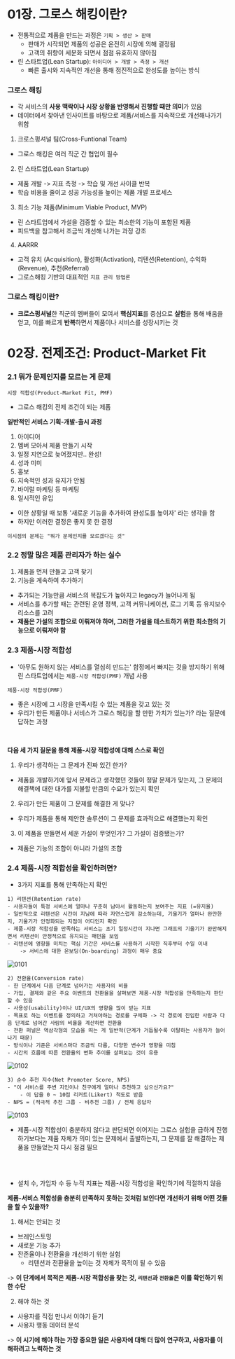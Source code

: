 # 01장. 그로스 해킹이란?

- 전통적으로 제품을 만드는 과정은 `기획 > 생산 > 판매`
    - 판매가 시작되면 제품의 성공은 온전히 시장에 의해 결정됨
    - 고객의 취향이 세분화 되면서 점점 유효하지 않아짐
- 린 스타트업(Lean Startup): `아이디어 > 개발 > 측정 > 개선`
    - 빠른 출시와 지속적인 개선을 통해 점진적으로 완성도를 높이는 방식

### 그로스 해킹
- 각 서비스의 **사용 맥락이나 시장 상황을 반영해서 진행할 때만 의미**가 있음
- 데이터에서 찾아낸 인사이트를 바탕으로 제품/서비스를 지속적으로 개선해나가기 위함

1. 크로스펑셔널 팀(Cross-Funtional Team)
- 그로스 해킹은 여러 직군 간 협업이 필수

2. 린 스타트업(Lean Startup)
- 제품 개발 -> 지표 측정 -> 학습 및 개선 사이클 반복
- 학습 비용을 줄이고 성공 가능성을 높이는 제품 개벌 프로세스

3. 최소 기능 제품(Minimum Viable Product, MVP)
- 린 스타트업에서 가설을 검증할 수 있는 최소한의 기능이 포함된 제품
- 피드백을 참고해서 조금씩 개선해 나가는 과정 강조

4. AARRR
- 고객 유치 (Acquisition), 활성화(Activation), 리텐션(Retention), 수익화(Revenue), 추천(Referral)
- 그로스해킹 기반의 대표적인 `지표 관리 방법론`

### 그로스 해킹이란?

- **크로스펑셔널**한 직군의 멤버들이 모여서 **핵심지표**를 중심으로 **실험**을 통해 배움을 얻고, 이를 빠르게 **반복**하면서 제품이나 서비스를 성장시키는 것

# 02장. 전제조건: Product-Market Fit

### 2.1 뭐가 문제인지를 모르는 게 문제 
`시장 적합성(Product-Market Fit, PMF)`
- 그로스 해킹의 전제 조건이 되는 제품

**일반적인 서비스 기획-개발-출시 과정**
1. 아이디어
2. 멤버 모아서 제품 만들기 시작
3. 일정 지연으로 늦어졌지만.. 완성!
4. 성과 미미
5. 홍보
6. 지속적인 성과 유지가 안됨
7. 바이럴 마케팅 등 마케팅
8. 일시적인 유입
- 이한 상황일 때 보통 '새로운 기능을 추가하여 완성도를 높이자' 라는 생각을 함
- 하지만 이러한 결정은 좋지 못 한 결정

```
이시점의 문제는 "뭐가 문제인지를 모르겠다는 것"
```

### 2.2 정말 많은 제품 관리자가 하는 실수
1. 제품을 먼저 만들고 고객 찾기
2. 기능을 계속하여 추가하기
- 추가되는 기능만큼 서비스의 복잡도가 높아지고 legacy가 늘어나게 됨
- 서비스를 추가할 때는 관련된 운영 정책, 고객 커뮤니케이션, 로그 기록 등 유지보수 리소스를 고려
- **제품은 가설의 조합으로 이뤄져야 하며, 그러한 가설을 테스트하기 위한 최소한의 기능으로 이뤄져야 함**


### 2.3 제품-시장 적합성
- '아무도 원하지 않는 서비스를 열심히 만드는' 함정에서 빠지는 것을 방지하기 위해 린 스타트업에서는 `제품-시장 적합성(PMF)` 개념 사용

`제품-시장 적합성(PMF)`
- 좋은 시장에 그 시장을 만족시킬 수 있는 제품을 갖고 있는 것
- 우리가 만든 제품이나 서비스가 그로스 해킹을 할 만한 가치가 있는가? 라는 질문에 답하는 과정

<br>

**다음 세 가지 질문을 통해 제품-시장 적합성에 대해 스스로 확인**

1. 우리가 생각하는 그 문제가 진짜 있긴 한가?
- 제품을 개발하기에 앞서 문제라고 생각했던 것들이 정말 문제가 맞는지, 그 문제의 해결책에 대한 대가를 지불할 만큼의 수요가 있는지 확인

2. 우리가 만든 제품이 그 문제를 해결한 게 맞나?
- 우리가 제품을 통해 제안한 솔루션이 그 문제를 효과적으로 해결했는지 확인

3. 이 제품을 만들면서 세운 가설이 무엇인가? 그 가설이 검증됐는가?
- 제품은 기능의 조합이 아니라 가설의 조합

### 2.4 제품-시장 적합성을 확인하려면?
- 3가지 지표를 통해 만족하는지 확인
```
1) 리텐션(Retention rate)
- 사용자들이 특정 서비스에 얼마나 꾸준히 남아서 활동하는지 보여주는 지표 (=유지율)
- 일반적으로 리텐션은 시간이 지남에 따라 자연스럽게 감소하는데, 기울기가 얼마나 완만한지, 기울기가 안정화되는 지점이 어디인지 확인
- 제품-시장 적함성을 만족하는 서비스는 초기 일정시간이 지나면 그래프의 기울기가 완만해지면서 리텐션이 안정적으로 유지되는 패턴을 보임
- 리텐션에 영향을 미치는 핵심 기간은 서비스를 사용하기 시작한 직후부터 수일 이내
    -> 서비스에 대한 온보딩(On-boarding) 과정이 매우 중요
```
![0101](/gh_image/0101.png)

```
2) 전환율(Conversion rate)
- 한 단계에서 다음 단계로 넘어가는 사용자의 비율
- 가입, 결제와 같은 주요 이벤트의 전환율을 살펴보면 제품-시장 적합성을 만족하는지 판단할 수 있음
- 사용성(usability)이나 UI/UX의 영향을 많이 받는 지표
- 목표로 하는 이벤트를 정의하고 거쳐야하는 경로를 구체화 -> 각 경로에 진입한 사람과 다음 단계로 넘어간 사람의 비율을 계산하면 전환율
- 전환 퍼널은 역삼각형의 모습을 띄는 게 일반적(단계가 거듭될수록 이탈하는 사용자가 늘어나기 때문)
- 방식이나 기준은 서비스마다 조금씩 다름, 다양한 변수가 영향을 미침
- 시간의 흐름에 따른 전환율의 변화 추이를 살펴보는 것이 유용
```
![0102](/gh_image/0102.png)

```
3) 순수 추천 지수(Net Promoter Score, NPS)
- "이 서비스를 주변 지인이나 친구에게 얼마나 추천하고 싶으신가요?"
    - 이 답을 0 ~ 10점 리커트(Likert) 척도로 받음
- NPS = (적극적 추천 그룹 - 비추천 그룹) / 전체 응답자
```
![0103](/gh_image/0103.png)
- 제품-시장 적합성이 충분하지 않다고 판단되면 이어지는 그로스 실험을 급하게 진행하기보다는 제품 자체가 의미 있는 문제에서 출발하는지, 그 문제를 잘 해결하는 제품을 만들었는지 다시 점검 필요

<br>
<br>

- 설치 수, 가입자 수 등 누적 지표는 제품-시장 적합성을 확인하기에 적절하지 않음

**제품-서비스 적합성을 충분히 만족하지 못하는 것처럼 보인다면 개선하기 위해 어떤 것들을 할 수 있을까?**
1. 해서는 안되는 것
- 브레인스토밍
- 새로운 기능 추가
- 잔존율이나 전환율을 개선하기 위한 실험
    - 리텐션과 전환율을 높이는 것 자체가 목적이 될 수 있음

-> **이 단계에서 목적은 제품-시장 적합성을 찾는 것, `리텐선`과 `전환율`은 이를 확인하기 위한 수단**

2. 해야 하는 것
- 사용자를 직접 만나서 이야기 듣기
- 사용자 행동 데이터 분석

-> **이 시기에 해야 하는 가장 중요한 일은 사용자에 대해 더 많이 연구하고, 사용자를 이해하려고 노력하는 것**

